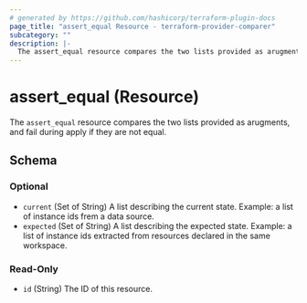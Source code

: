```yaml
---
# generated by https://github.com/hashicorp/terraform-plugin-docs
page_title: "assert_equal Resource - terraform-provider-comparer"
subcategory: ""
description: |-
  The assert_equal resource compares the two lists provided as arugments, and fail during apply if they are not equal.
---
```


# assert_equal (Resource)

The `assert_equal` resource compares the two lists provided as arugments, and fail during apply if they are not equal.



<!-- schema generated by tfplugindocs -->
## Schema

### Optional

- `current` (Set of String) A list describing the current state. Example: a list of instance ids frem a data source.
- `expected` (Set of String) A list describing the expected state. Example: a list of instance ids extracted from resources declared in the same workspace.

### Read-Only

- `id` (String) The ID of this resource.


